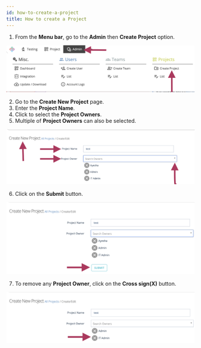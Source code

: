 ```yaml
---
id: how-to-create-a-project
title: How to create a Project
---
```


1. From the **Menu bar**, go to the **Admin** then **Create Project** option.

![](/img/how-tos/how-to-create-a-project/project-menu.png)

2. Go to the **Create New Project** page.
3. Enter the **Project Name**.
4. Click to select the **Project Owners**.
5. Multiple of **Project Owners** can also be selected.

![](/img/how-tos/how-to-create-a-project/create-project.png)

6. Click on the **Submit** button.

![](/img/how-tos/how-to-create-a-project/submit-project.png)

7. To remove any **Project Owner**, click on the **Cross sign(X)** button.

![](/img/how-tos/how-to-create-a-project/cross-sign.png)


